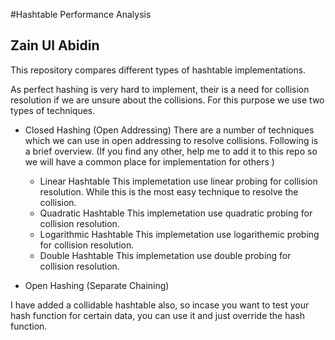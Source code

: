 #Hashtable Performance Analysis

## Zain Ul Abidin

This repository compares different types of hashtable implementations. 

 
 
  As perfect hashing is very hard to implement, their is a need for collision resolution if 
we are unsure about the collisions. For this purpose we use two types of techniques.


 * Closed Hashing (Open Addressing)
  There are a number of techniques which we can use in open addressing to resolve collisions. Following is a brief overview.
   (If you find any other, help me to add it to this repo so we will have a common place for implementation for others )
    * Linear Hashtable
      This implemetation use linear probing for collision resolution.
       While this is the most easy technique to resolve the collision.
    * Quadratic Hashtable
      This implemetation use quadratic probing for collision resolution.
    * Logarithmic Hashtable
      This implemetation use logarithemic probing for collision resolution.
    * Double Hashtable
      This implemetation use double probing for collision resolution.
      


 * Open Hashing (Separate Chaining)

 
I have added a collidable hashtable also, so incase you want to test your hash function for certain data, you can use it and just override the hash function.


 
  
  
